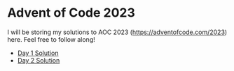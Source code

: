 # Advent of Code 2023

I will be storing my solutions to AOC 2023 (https://adventofcode.com/2023) here. Feel free to follow along!

- [Day 1 Solution](Day1.ipynb)
- [Day 2 Solution](Day2.ipynb)